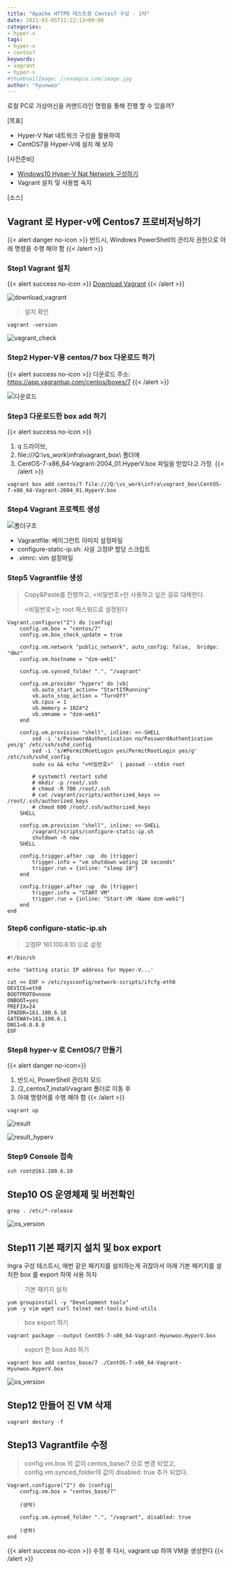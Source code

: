 ```yaml
---
title: "Apache HTTPD 테스트용 Centos7 구성 - 1차"
date: 2021-03-05T11:22:13+09:00
categories:
- hyper-v
tags:
- hyper-v
- centos7
keywords:
- vagrant
- hyper-v
#thumbnailImage: //example.com/image.jpg
author: "hyunwoo"
---
```

로컬 PC로 가상머신을 커맨드라인 명령을 통해 진행 할 수 있을까?
<!--more-->
[목표]
- Hyper-V Nat 네트워크 구성을 활용하여
- CentOS7을 Hyper-V에 설치 해 보자

[사전준비]
 - [Windows10 Hyper-V Nat Network 구성하기](/2021/03/windows10-hyper-v-nat-network-%EA%B5%AC%EC%84%B1%ED%95%98%EA%B8%B0/)
 - Vagrant 설치 및 사용법 숙지

[소스]


## Vagrant 로 Hyper-v에 Centos7 프로비저닝하기

{{< alert danger no-icon >}}
반드시, Windows PowerShell의 관리자 권한으로 아래 명령을 수행 해야 함
{{< /alert >}}

### Step1 Vagrant 설치

{{< alert success no-icon >}}
[Download Vagrant](https://www.vagrantup.com/downloads)
{{< /alert >}}

![download_vagrant](/img/hyper-v/vagrant01/download_vagrant.JPG)

> 설치 확인

```
vagrant -version
```

![vagrant_check](/img/hyper-v/vagrant01/vagrant_check.JPG)

### Step2 Hyper-V용 centos/7 box 다운로드 하기

{{< alert success no-icon >}}
다운로드 주소: https://app.vagrantup.com/centos/boxes/7
{{< /alert >}}

![다운로드](/img/hyper-v/vagrant01/vagrant_box_download.png)


### Step3 다운로드한 box add 하기

{{< alert success no-icon >}}
1) q 드라이브,
2) file:///Q:\vs_work\infra\vagrant_box\ 폴더에
3) CentOS-7-x86_64-Vagrant-2004_01.HyperV.box 파일을 받았다고 가정.
{{< /alert >}}

```
vagrant box add centos/7 file:///Q:\vs_work\infra\vagrant_box\CentOS-7-x86_64-Vagrant-2004_01.HyperV.box
```

### Step4 Vagrant 프로젝트 생성

![폴더구조](/img/hyper-v/vagrant01/project_dir.JPG)

 - Vagrantfile: 베이그런트 이미지 설정파일
 - configure-static-ip.sh: 사설 고정IP 할당 스크립트
 - .vimrc: vim 설정파일

### Step5 Vagrantfile 생성

> Copy&Paste를 진행하고, <비밀번호>만 사용하고 싶은 걸로 대체한다.
>
> <비밀번호>는 root 패스워드로 설정된다

```
Vagrant.configure("2") do |config|
    config.vm.box = "centos/7"
    config.vm.box_check_update = true

    config.vm.network "public_network", auto_config: false,  bridge: "dmz"
    config.vm.hostname = "dzm-web1"

    config.vm.synced_folder ".", "/vagrant"

    config.vm.provider "hyperv" do |vb|
        vb.auto_start_action= "StartIfRunning"
        vb.auto_stop_action = "TurnOff"
        vb.cpus = 1
        vb.memory = 1024*2
        vb.vmname = "dzm-web1"
    end

    config.vm.provision "shell", inline: <<-SHELL
        sed -i 's/PasswordAuthentication no/PasswordAuthentication yes/g' /etc/ssh/sshd_config
        sed -i 's/#PermitRootLogin yes/PermitRootLogin yes/g' /etc/ssh/sshd_config
        sudo su && echo "<비밀번호>"  | passwd --stdin root

        # systemctl restart sshd
        # mkdir -p /root/.ssh
        # chmod -R 700 /root/.ssh
        # cat /vagrant/scripts/authorized_keys >> /root/.ssh/authorized_keys
        # chmod 600 /root/.ssh/authorized_keys
    SHELL

    config.vm.provision "shell", inline: <<-SHELL
        /vagrant/scripts/configure-static-ip.sh
        shutdown -h now
    SHELL

    config.trigger.after :up  do |trigger|
        trigger.info = "vm shutdown wating 10 seconds"
        trigger.run = {inline: "sleep 10"}
    end

    config.trigger.after :up  do |trigger|
        trigger.info = "START VM"
        trigger.run = {inline: "Start-VM -Name dzm-web1"}
    end
end
```


### Step6 configure-static-ip.sh

> 고정IP 161.100.6.10 으로 설정

```
#!/bin/sh

echo 'Setting static IP address for Hyper-V...'

cat << EOF > /etc/sysconfig/network-scripts/ifcfg-eth0
DEVICE=eth0
BOOTPROTO=none
ONBOOT=yes
PREFIX=24
IPADDR=161.100.6.10
GATEWAY=161.100.6.1
DNS1=8.8.8.8
EOF
```

### Step8 hyper-v 로  CentOS/7 만들기

{{< alert danger no-icon>}}
1) 반드시, PowerShell 관리자 모드
2) /2_centos7_install/vagrant 폴더로 이동 후
3) 아래 명령어를 수행 해야 함
{{< /alert >}}

```shell
vagrant up
```
![result](/img/hyper-v/vagrant01/final_result.png)

![result_hyperv](/img/hyper-v/vagrant01/result_hyperv.JPG)


### Step9 Console 접속

```
ssh root@161.100.6.10
```

## Step10 OS 운영체제 및 버전확인

```
grep . /etc/*-release
```
![os_version](/img/hyper-v/vagrant01/os_version.JPG)

## Step11 기본 패키지 설치 및 box export

Ingra 구성 테스트시, 매번 같은 패키지를 설치하는게 귀찮아서
아래 기본 패키지를 설치한 box 를 export 하여 사용 하자

> 기본 패키지 설치
```
yum groupinstall -y "Development tools"
yum -y vim wget curl telnet net-tools bind-utils
```

> box export  하기

```
vagrant package --output CentOS-7-x86_64-Vagrant-Hyunwoo.HyperV.box
```

> export 한 box Add 하기

```
vagrant box add centos_base/7 ./CentOS-7-x86_64-Vagrant-Hyunwoo.HyperV.box
```
![os_version](/img/hyper-v/vagrant01/final_vagrant_box_add.png)

## Step12 만들어 진 VM 삭제

```
vagrant destory -f
```

## Step13 Vagrantfile 수정

> config.vm.box 의 값이 centos_base/7 으로 변경 되었고,
> config.vm.synced_folder의 값이 disabled: true 추가 되었다.



```
Vagrant.configure("2") do |config|
    config.vm.box = "centos_base/7"

    (생략)

    config.vm.synced_folder ".", "/vagrant", disabled: true

    (생략)
end
```

{{< alert success no-icon >}}
수정 후 다시, vagrant up 하여 VM을 생성한다
{{< /alert >}}